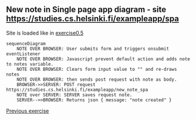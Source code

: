 ## New note in Single page app diagram - site https://studies.cs.helsinki.fi/exampleapp/spa
Site is loaded like in [exercise0.5](exercise0.5.md)

```mermaid
sequenceDiagram
    NOTE OVER BROWSER: User submits form and triggers onsubmit eventListener
    NOTE OVER BROWSER: Javascript prevent default action and adds note to notes variable.
    NOTE OVER BROWSER: Clears form input value to "" and re-draws notes
    NOTE OVER BROWSER: then sends post request with note as body.
    BROWSER->>SERVER: POST request https://studies.cs.helsinki.fi/exampleapp/new_note_spa
    NOTE over SERVER: SERVER saves request note.
    SERVER-->>BROWSER: Returns json { message: "note created" }
```

[Previous exercise](exercise0.5.md)
